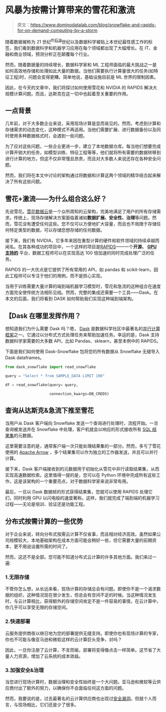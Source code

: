 # 风暴为按需计算带来的雪花和激流

> 原文：<https://www.dominodatalab.com/blog/snowflake-and-rapids-for-on-demand-computing-by-a-storm>

随着数据被称为 21 世纪<sup>的[石油](https://www.wired.com/insights/2014/07/data-new-oil-digital-economy/)</sup>世纪以及数据科学被贴上本世纪最性感工作的标签，我们看到数据科学和机器学习应用在每个领域都出现了大幅增长。在 IT、金融和商业领域，预测分析正在颠覆每个行业。 

然而，随着数据量的持续增长，数据科学家和 ML 工程师面临的最大挑战之一是如何高效地存储和处理如此大量的数据。当他们需要执行计算量很大的任务(如特征工程)时，问题会变得更糟。简单地说，基础设施目前是 ML 世界的限制因素。

因此，在今天的文章中，我们将探讨如何使用雪花和 NVIDIA 的 RAPIDS 解决大规模计算问题。而且，达斯克在这一切中也起着至关重要的作用。

## 一点背景

几年前，对于大多数企业来说，采用现场计算是显而易见的。然而，考虑到计算和存储需求的动态变化，这种模式不再适用。当他们需要扩展、进行数据备份以及同时使用多种数据格式时，会遇到一些问题。

为了应对这些问题，一些企业更进一步，建立了本地数据仓库。每当他们想要完成计算开销大的任务，如模型训练、特征工程等等，他们就将所有需要的数据转移到进行计算的地方。但这不仅非常慢且昂贵，而且对大多数人来说还存在各种安全问题。

然而，我们将在本文中讨论的架构通过将数据和计算这两个领域的精华结合起来解决了所有这些问题。

## 雪花+激流——为什么组合这么好？

先说雪花。[雪花数据云](https://www.snowflake.com/)是一个众所周知的云架构，完美地满足了用户的所有存储需求。传统上，现场存储解决方案面临着诸如**数据扩展、安全性、治理**等问题。然而，雪花没有遭受任何这些。您不仅可以方便地扩大容量，而且也不局限于存储任何特定类型的数据，可以存储您想存储的任何数据。

接下来，我们有 NVIDIA，它多年来因在重型计算的硬件和软件领域的持续卓越而闻名。在其各种成功的项目中，一个这样的项目是[RAPIDS](https://developer.nvidia.com/rapids)——一个**开源、** [**GPU 支持的**](https://www.nvidia.com/en-us/deep-learning-ai/software/rapids/) 平台，数据工程师可以在实现高达 100 倍加速的同时完成处理广泛的任务。

RAPIDS 的一大优点是它提供了所有常用的 API，如 pandas 和 scikit-learn，因此工程师可以专注于他们的用例，而不是担心实现。

当用于训练需要大量计算的端到端机器学习模型时，雪花和急流的这种组合在速度方面完全使传统方法相形见绌。然而，完整的集成还需要一个工具——Dask。在本文的后面，我们将看到 DASK 如何帮助我们实现这种端到端架构。

## 【Dask 在哪里发挥作用？

想知道我们为什么需要 Dask 吗？嗯， [Dask](https://www.dask.org/) 是数据科学社区中最著名的[并行计算框架](https://www.dominodatalab.com/blog/spark-dask-ray-choosing-the-right-framework)之一。它通过以分布式方式处理任务来帮助加速任务。幸运的是，Dask 支持数据科学家需要的大多数 API，比如 Pandas、sklearn，甚至本例中的 RAPIDS。

下面是我们如何使用 Dask-Snowflake 包将您的所有数据从 Snowflake 无缝导入 Dask dataframes。

```py
from dask_snowflake import read_snowflake

query = "Select * from SAMPLE_DATA LIMIT 100"

df = read_snowflake(query= query,

                    connection_kwargs=DB_CREDS)

```

## 查询从达斯克&急流下推至雪花

当用户从 Dask 客户端向 Snowflake 发送一个查询进行处理时，流程开始。一旦查询被发送并在 Snowflake 中处理，客户机就会以响应的形式接收所有 [SQL 结果集](https://sqlstudies.com/2016/01/14/what-is-result-sets/)的元数据。

这里需要注意的是，通常客户端一次只能处理结果集的一部分。然而，多亏了雪花使用的 [Apache Arrow](https://arrow.apache.org/) ，多个结果集可以作为独立的工作器发送，并且可以并行计算。

接下来，Dask 客户端接收到的元数据用于初始化从雪花中并行读取结果集，从而实现高速数据检索。这里值得一提的是，您可以在 Python 环境中完成所有这些工作，这是该架构的一个重要亮点，对于数据科学家来说非常有用。

最后，一旦以 Dask 数据帧的形式获得结果集，您就可以使用 RAPIDS 处理它们，同时利用 GPU 以闪电般的速度著称。这样，我们就完成了端到端的机器学习过程——无论是培训、验证还是功能工程。

## 分布式按需计算的一些优势

对于企业来说，转向分布式按需云计算不仅省事，而且相对经济高效。虽然如果公司规模较大，本地基础架构在成本方面可能会稍好一些，但它需要大量的前期资本，更不用说设置所需的时间了。

然而，这还不是全部。您可能不知道分布式云计算的许多其他方面。我们来过一遍:

### 1.无限存储

不管你怎么想，从长远来看，现场计算的存储总会有问题。即使你不是一个渴求数据的组织，这种情况现在很少发生，但总会有空间不足的时候。当这种情况发生时，与云计算相比，获得额外的存储空间肯定不是一件容易的事情，在云计算中，你几乎可以享受无限的存储空间。

### 2.快速部署

云服务提供商夜以继日地为您的部署提供无缝支持。即使你也有现场计算的专家，你也不可能与像亚马逊和微软这样的云计算巨头竞争，对吗？

因此，一旦你注册了云计算，不言而喻，部署将变得像点击一样简单。这节省了大量人力资源，增加了云系统的成本效益。

### 3.加强安全&治理

当您进行现场计算时，数据治理和安全性始终是一个大问题。亚马逊和微软等云供应商付出了额外的努力，以确保你不会面临任何这方面的问题。

然而，我要说的是，过去最著名的云计算供应商也出现过[安全漏洞](https://firewalltimes.com/amazon-web-services-data-breach-timeline/)。但就个人而言，与现场相比，它们还是少了很多。